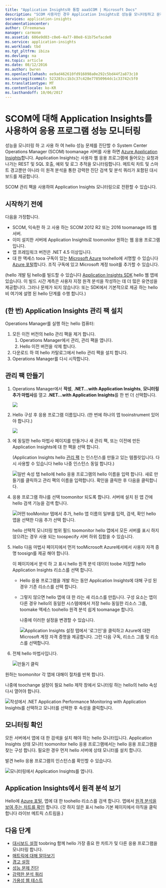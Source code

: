 ```yaml
---
title: "Application Insights와 통합 aaaSCOM | Microsoft Docs"
description: "SCOM 사용자인 경우 Application Insights로 성능을 모니터링하고 문제를 진단합니다. 포괄적 대시보드, 스마트 경고, 강력한 진단 도구 및 분석 쿼리."
services: application-insights
documentationcenter: 
author: CFreemanwa
manager: carmonm
ms.assetid: 606e9d03-c0e6-4a77-80e8-61b75efacde0
ms.service: application-insights
ms.workload: tbd
ms.tgt_pltfrm: ibiza
ms.devlang: na
ms.topic: article
ms.date: 08/12/2016
ms.author: bwren
ms.openlocfilehash: ee9ad462610fd916098a0e292c5bd44f2a873c10
ms.sourcegitcommit: 523283cc1b3c37c428e77850964dc1c33742c5f0
ms.translationtype: MT
ms.contentlocale: ko-KR
ms.lasthandoff: 10/06/2017
---
```

# <a name="application-performance-monitoring-using-application-insights-for-scom"></a>SCOM에 대해 Application Insights를 사용하여 응용 프로그램 성능 모니터링
성능을 모니터링 하 고 사용 하 여 hello 성능 문제를 진단할 수 System Center Operations Manager (SCOM) toomanage 서버를 사용 하면 [Azure Application Insights](app-insights-asp-net.md)합니다. Application Insights는 사용자 웹 응용 프로그램에 들어오는 요청과 나가는 REST 및 SQL 호출, 예외 및 로그 추적을 모니터링합니다. 메트릭 차트 및 스마트 경고뿐만 아니라 이 원격 분석을 통한 강력한 진단 검색 및 분석 쿼리가 포함된 대시보드를 제공합니다. 

SCOM 관리 팩을 사용하여 Application Insights 모니터링으로 전환할 수 있습니다.

## <a name="before-you-start"></a>시작하기 전에
다음을 가정합니다.

* SCOM, 익숙한 하 고 사용 하는 SCOM 2012 R2 또는 2016 toomanage IIS 웹 서버.
* 이미 설치한 서버에 Application Insights로 toomonitor 원하는 웹 응용 프로그램입니다.
* 앱 프레임워크 버전은 .NET 4.5 이상입니다.
* 대 한 액세스 tooa 구독이 있는 [Microsoft Azure](https://azure.com) toohello에 서명할 수 있습니다 [Azure 포털](https://portal.azure.com)합니다. 조직 구독에 있고 Microsoft 계정 tooit를 추가할 수 있습니다.

(hello 개발 팀 hello를 빌드할 수 있습니다 [Application Insights SDK](app-insights-asp-net.md) hello 웹 앱에 있습니다. 이 빌드 시간 계측은 사용자 지정 원격 분석을 작성하는 데 더 많은 유연성을 제공합니다. 그러나 문제가 되지 않습니다: 또는 SDK에서 기본적으로 제공 하는 hello 비 여기에 설명 된 hello 단계를 수행 합니다.)

## <a name="one-time-install-application-insights-management-pack"></a>(한 번) Application Insights 관리 팩 설치
Operations Manager를 실행 하는 hello 컴퓨터:

1. 모든 이전 버전의 hello 관리 팩을 제거 합니다.
   1. Operations Manager에서 관리, 관리 팩을 엽니다. 
   2. Hello 이전 버전을 삭제 합니다.
2. 다운로드 하 여 hello 카탈로그에서 hello 관리 팩을 설치 합니다.
3. Operations Manager를 다시 시작합니다.

## <a name="create-a-management-pack"></a>관리 팩 만들기
1. Operations Manager에서 **작성**, **.NET...with Application Insights**, **모니터링 추가 마법사**를 열고 **.NET...with Application Insights**를 한 번 더 선택합니다.
   
    ![](./media/app-insights-scom/020.png)
2. Hello 구성 후 응용 프로그램 이름입니다. (한 번에 하나의 앱 tooinstrument 있어야 합니다.)
   
    ![](./media/app-insights-scom/030.png)
3. 에 동일한 hello 마법사 페이지를 만들거나 새 관리 팩, 또는 이전에 만든 Application Insights에 대 한 팩을 선택 합니다.
   
     (Application Insights hello [관리 팩](https://technet.microsoft.com/library/cc974491.aspx) 는 인스턴스를 만들고 있는 템플릿입니다. 다시 사용할 수 있습니다 hello 나중 인스턴스 동일 합니다.)

    ![일반 속성 탭 hello에 hello 응용 프로그램의 hello 이름을 입력 합니다. 새로 만들기를 클릭하고 관리 팩의 이름을 입력합니다. 확인을 클릭한 후 다음을 클릭합니다.](./media/app-insights-scom/040.png)

1. 응용 프로그램 하나를 선택 toomonitor 되도록 합니다. 서버에 설치 된 앱 간에 hello 검색 기능을 검색 합니다.
   
    ![어떤 tooMonitor 탭에서 추가, hello 앱 이름의 일부를 입력, 검색, 확인 hello 앱을 선택한 다음 추가 선택 합니다.](./media/app-insights-scom/050.png)
   
    hello 선택적 모니터링 범위 필드 toomonitor hello 앱에서 모든 서버를 표시 하지 않으려는 경우 사용 되는 toospecify 서버 하위 집합을 수 있습니다.
2. Hello 다음 마법사 페이지에서 먼저 tooMicrosoft Azure에서에서 사용자 자격 증명 toosign를 제공 해야 합니다.
   
    이 페이지에서 분석 하 고 표시 hello 원격 분석 데이터 toobe 저장할 hello Application Insights 리소스를 선택 합니다. 
   
   * Hello 응용 프로그램을 개발 하는 동안 Application Insights에 대해 구성 된 경우 기존 리소스를 선택 합니다.
   * 그렇지 않으면 hello 앱에 대 한 라는 새 리소스를 만듭니다. 구성 요소는 앱이 다른 경우 hello의 동일한 시스템에에서 저장 hello 동일한 리소스 그룹, toomake 액세스 toohello 원격 분석 쉽게 toomanage 합니다.
     
     나중에 이러한 설정을 변경할 수 있습니다.
     
     ![Application Insights 설정 탭에서 '로그인'을 클릭하고 Azure에 대한 Microsoft 계정 자격 증명을 제공합니다. 그런 다음 구독, 리소스 그룹 및 리소스를 선택합니다.](./media/app-insights-scom/060.png)
3. 전체 hello 마법사입니다.
   
    ![만들기 클릭](./media/app-insights-scom/070.png)

원하는 toomonitor 각 앱에 대해이 절차를 반복 합니다.

나중에 toochange 설정이 필요 hello 제작 창에서 모니터링 하는 hello의 hello 속성 다시 열어야 합니다.

![작성에서 .NET Application Performance Monitoring with Application Insights를 선택하고 모니터를 선택한 후 속성을 클릭합니다.](./media/app-insights-scom/080.png)

## <a name="verify-monitoring"></a>모니터링 확인
모든 서버에서 앱에 대 한 검색을 설치 해야 하는 hello 모니터입니다. Application Insights 상태 모니터 toomonitor hello 응용 프로그램에서는 hello 응용 프로그램을 찾는 구성 합니다. 필요한 경우 먼저 hello 서버에 상태 모니터를 설치 합니다.

발견 hello 응용 프로그램의 인스턴스를 확인할 수 있습니다.

![모니터링에서 Application Insights를 엽니다.](./media/app-insights-scom/100.png)

## <a name="view-telemetry-in-application-insights"></a>Application Insights에서 원격 분석 보기
Hello에 [Azure 포털](https://portal.azure.com), 앱에 대 한 toohello 리소스를 검색 합니다. 앱에서 [원격 분석을 보여 주는 차트를 확인](app-insights-dashboards.md) 합니다. (것 하지 않은 표시 hello 기본 페이지에서 아직을 클릭 합니다 라이브 메트릭 스트림을.)

## <a name="next-steps"></a>다음 단계
* [대시보드 설정](app-insights-dashboards.md) toobring 함께 hello 가장 중요 한 차트가 및 다른 응용 프로그램을 모니터링 합니다.
* [매트릭에 대해 알아보기](app-insights-metrics-explorer.md)
* [경고 설정](app-insights-alerts.md)
* [성능 문제 진단](app-insights-detect-triage-diagnose.md)
* [강력한 분석 쿼리](app-insights-analytics.md)
* [가용성 웹 테스트](app-insights-monitor-web-app-availability.md)

